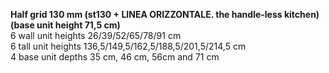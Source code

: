 __Half grid 130 mm (st130 + LINEA ORIZZONTALE. the handle-less kitchen) (base unit height 71,5 cm)__  
6 wall unit heights 26/39/52/65/78/91 cm  
6 tall unit heights 136,5/149,5/162,5/188,5/201,5/214,5 cm  
4 base unit depths 35 cm, 46 cm, 56cm and 71 cm
